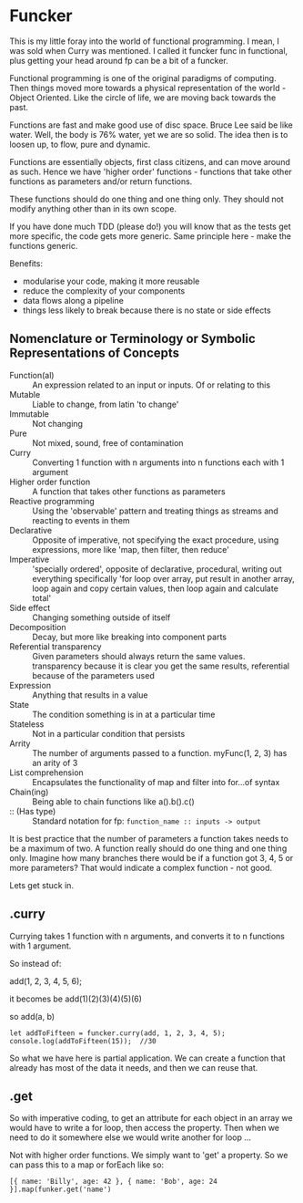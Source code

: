 # Funcker

This is my little foray into the world of functional programming. I mean, I was sold when Curry was mentioned. I called it funcker func in functional, plus getting your head around fp can be a bit of a funcker.

Functional programming is one of the original paradigms of computing. Then things moved more towards a physical representation of the world - Object Oriented. Like the circle of life, we are moving back towards the past.

Functions are fast and make good use of disc space. Bruce Lee said be like water. Well, the body is 76% water, yet we are so solid. The idea then is to loosen up, to flow, pure and dynamic.

Functions are essentially objects, first class citizens, and can move around as such. Hence we have 'higher order' functions - functions that take other functions as parameters and/or return functions.

These functions should do one thing and one thing only. They should not modify anything other than in its own scope.

If you have done much TDD (please do!) you will know that as the tests get more specific, the code gets more generic. Same principle here - make the functions generic.

Benefits:

 - modularise your code, making it more reusable
 - reduce the complexity of your components
 - data flows along a pipeline
 - things less likely to break because there is no state or side effects

## Nomenclature or Terminology  or Symbolic Representations of Concepts

<dl>
  <dt>Function(al)</dt>
  <dd>An expression related to an input or inputs. Of or relating to this</dd>
  <dt>Mutable</dt>
  <dd>Liable to change, from latin 'to change'</dd>
  <dt>Immutable</dt>
  <dd>Not changing</dd>
  <dt>Pure</dt>
  <dd>Not mixed, sound, free of contamination</dd>
  <dt>Curry</dt>
  <dd>Converting 1 function with n arguments into n functions each with 1 argument</dd>
  <dt>Higher order function</dt>
  <dd>A function that takes other functions as parameters</dd>
  <dt>Reactive programming</dt>
  <dd>Using the 'observable' pattern and treating things as streams and reacting to events in them</dd>
  <dt>Declarative</dt>
  <dd>Opposite of imperative, not specifying the exact procedure, using expressions, more like 'map, then filter, then reduce'</dd>
  <dt>Imperative</dt>
  <dd>'specially ordered', opposite of declarative, procedural, writing out everything specifically 'for loop over array, put result in another array, loop again and copy certain values, then loop again and calculate total'</dd>
  <dt>Side effect</dt>
  <dd>Changing something outside of itself</dd>
  <dt>Decomposition</dt>
  <dd>Decay, but more like breaking into component parts</dd>
  <dt>Referential transparency</dt>
  <dd>Given parameters should always return the same values. transparency because it is clear you get the same results, referential because of the parameters used</dd>
  <dt>Expression</dt>
  <dd>Anything that results in a value</dd>
  <dt>State</dt>
  <dd>The condition something is in at a particular time</dd>
  <dt>Stateless</dt>
  <dd>Not in a particular condition that persists</dd>
  <dt>Arrity</dt>
  <dd>The number of arguments passed to a function. myFunc(1, 2, 3) has an arity of 3</dd>
  <dt>List comprehension</dt>
  <dd>Encapsulates the functionality of map and filter into for...of syntax</dd>
  <dt>Chain(ing)</dt>
  <dd>Being able to chain functions like a().b().c()</dd>
  <dt>:: (Has type)</dt>
  <dd>Standard notation for fp: <code>function_name :: inputs -> output</code></dd>
</dl>

It is best practice that the number of parameters a function takes needs to be a maximum of two. A function really should do one thing and one thing only. Imagine how many branches there would be if a function got 3, 4, 5 or more parameters? That would indicate a complex function - not good.

Lets get stuck in.

## .curry

Currying takes 1 function with n arguments, and converts it to n functions with 1 argument.

So instead of:

add(1, 2, 3, 4, 5, 6);

it becomes be add(1)(2)(3)(4)(5)(6)

so add(a, b)

```
let addToFifteen = funcker.curry(add, 1, 2, 3, 4, 5);
console.log(addToFifteen(15));  //30
```

So what we have here is partial application. We can create a function that already has most of the data it needs, and then we can reuse that.

## .get

So with imperative coding, to get an attribute for each object in an array we would have to write a for loop, then access the property. Then when we need to do it somewhere else we would write another for loop ...

Not with higher order functions. We simply want to 'get' a property. So we can pass this to a map or forEach like so:

```
[{ name: 'Billy', age: 42 }, { name: 'Bob', age: 24 }].map(funker.get('name')
```

